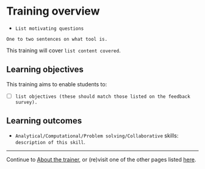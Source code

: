# Training overview

* `List motivating questions`

`One to two sentences on what tool is.`

This training will cover `list content covered`.

## Learning objectives

This training aims to enable students to:

* [ ] `list objectives (these should match those listed on the feedback survey).`

## Learning outcomes

* `Analytical/Computational/Problem solving/Collaborative` skills: `description of this skill`.

---

Continue to [About the trainer](trainer.md), or (re)visit one of the other pages listed [here](SUMMARY.md).

